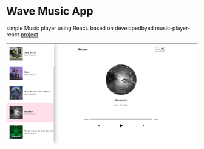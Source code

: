 # Wave Music App

simple Music player using React. based on developedbyed music-player-react [project](https://github.com/developedbyed/music-player-react)



![](https://raw.githubusercontent.com/soheil555/waves-music-app/main/img/screenshot.png)



